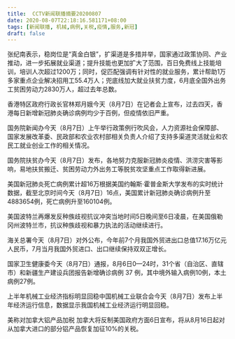 ```yaml
---
title:  CCTV新闻联播摘要20200807
date: 2020-08-07T22:18:16.581171+08:00
tags: [新闻联播, 机械,病例,关税,疫情,服务,新冠]
draft: false
---
```


张纪南表示，稳岗位是“真金白银”，扩渠道是多措并举，国家通过政策协同、产业推动，进一步拓展就业渠道；提升技能也更加扩大了范围，百日免费线上技能培训，培训人次超过1200万；同时，促匹配强调有针对性的就业<span class="keywords_fund">服务</span>，累计帮助1万多家重点企业解决招用工55.4万人；兜底线加大就业扶贫力度，6月底全国外出务工贫困劳动力2830万人，超过去年总数。

香港特区政府行政长官林郑月娥今天（8月7日）在记者会上宣布，过去四天，香港每日新增<span class="keywords_content">新冠</span>肺炎确诊<span class="keywords_content">病例</span>均少于百例，但<span class="keywords_content">疫情</span>依旧严重。

国务院新闻办今天（8月7日）上午举行政策例行吹风会，人力资源社会保障部、国家发展改革委、民政部和农业农村部相关负责人介绍了支持多渠道灵活就业和农民工就业创业工作的相关情况。

国务院扶贫办今天（8月7日）发布，各地努力克服<span class="keywords_content">新冠</span>肺炎<span class="keywords_content">疫情</span>、洪涝灾害等影响，易地扶贫搬迁、贫困劳动力外出务工等脱贫攻坚重点工作取得新进展。

美国<span class="keywords_content">新冠</span>肺炎死亡<span class="keywords_content">病例</span>累计超16万根据美国约翰斯·霍普金斯大学发布的实时统计数据，截至北京时间今天（8月7日）16点，美国累计<span class="keywords_content">新冠</span>肺炎确诊<span class="keywords_content">病例</span>升至4883654例，死亡<span class="keywords_content">病例</span>升至160104例。

美国波特兰再爆发反种族歧视抗议冲突当地时间5日晚间至6日凌晨，在美国俄勒冈州波特兰市，抗议种族歧视和暴力执法的活动继续进行。

海关总署今天（8月7日）对外公布，今年前7个月我国外贸进出口总值17.16万亿元人民币，7月当月我国外贸进口、出口继续保持双双正增长。

国家卫生健康委今天（8月7日）通报，8月6日0—24时，31个省（自治区、直辖市）和新疆生产建设兵团报告新增确诊<span class="keywords_content">病例</span> 37 例，其中境外输入<span class="keywords_content">病例</span>10例，本土<span class="keywords_content">病例</span>27例。

上半年<span class="keywords_fund">机械</span>工业经济指标明显回稳中国<span class="keywords_fund">机械</span>工业联合会今天（8月7日）发布上半年经济运行信息，数据显示我国<span class="keywords_fund">机械</span>工业经济运行明显回稳。

美称对加拿大铝产品加税 加拿大将反制美国政府方面6日宣布，将从8月16日起对从加拿大进口的部分铝产品恢复加征10%的<span class="keywords_fund">关税</span>。
